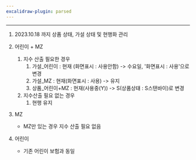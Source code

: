 ```yaml
---
excalidraw-plugin: parsed
---
```

---

1. 2023.10.18 까지 상품 상태, 가설 상태 및 현행화 관리

2. 어린이 + MZ
	1. 지수 산출 필요한 경우
		1. 가설_어린이 : 현재 (화면표시 : 사용안함)   -> 수요일, '화면표시 : 사용'으로 변경
		2. 가설_MZ : 현재(화면표시 : 사용)                 -> 유지
		3. 상품_어린이+MZ : 현재(사용중(Y))             -> S(상품상턔 : S스탠바이)로 변경
	2. 지수산출 필요 없는 경우
		1. 현행 유지
		   
3. MZ 
	- MZ만 있는 경우 지수 산출 필요 없음

4. 어린이 
	- 기존 어린이 보험과 동일
